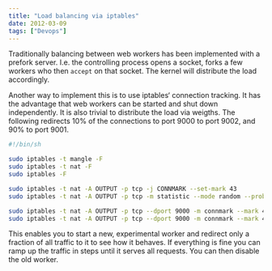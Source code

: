 ```yaml
---
title: "Load balancing via iptables"
date: 2012-03-09
tags: ["Devops"]
---
```


Traditionally balancing between web workers has been implemented with a prefork server. I.e. the controlling process opens a socket, forks a few workers who then `accept` on that socket. The kernel will distribute the load accordingly.

<!--more-->

Another way to implement this is to use iptables‘ connection tracking. It has the advantage that web workers can be started and shut down independently. It is also trivial to distribute the load via weigths. The following redirects 10% of the connections to port 9000 to port 9002, and 90% to port 9001.

```bash
#!/bin/sh

sudo iptables -t mangle -F
sudo iptables -t nat -F
sudo iptables -F

sudo iptables -t nat -A OUTPUT -p tcp -j CONNMARK --set-mark 43
sudo iptables -t nat -A OUTPUT -p tcp -m statistic --mode random --probability 0.1 -j CONNMARK --set-mark 42

sudo iptables -t nat -A OUTPUT -p tcp --dport 9000 -m connmark --mark 42 -j DNAT --persistent --to 192.168.1.71:9001
sudo iptables -t nat -A OUTPUT -p tcp --dport 9000 -m connmark --mark 43 -j DNAT --persistent --to 192.168.1.71:9002
```

This enables you to start a new, experimental worker and redirect only a fraction of all traffic to it to see how it behaves. If everything is fine you can ramp up the traffic in steps until it serves all requests. You can then disable the old worker.

